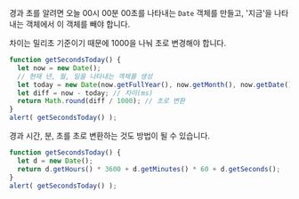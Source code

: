 경과 초를 알려면 오늘 00시 00분 00초를 나타내는 `Date` 객체를 만들고, '지금'을 나타내는 객체에서 이 객체를 빼야 합니다. 

차이는 밀리초 기준이기 때문에 1000을 나눠 초로 변경해야 합니다.

```js run
function getSecondsToday() {
  let now = new Date();
  // 현재 년, 월, 일을 나타내는 객체를 생성
  let today = new Date(now.getFullYear(), now.getMonth(), now.getDate());
  let diff = now - today; // 차이(ms)
  return Math.round(diff / 1000); // 초로 변환
}
alert( getSecondsToday() );
```

경과 시간, 분, 초를 초로 변환하는 것도 방법이 될 수 있습니다.

```js run
function getSecondsToday() {
  let d = new Date();
  return d.getHours() * 3600 + d.getMinutes() * 60 + d.getSeconds();
}
alert( getSecondsToday() );
```
